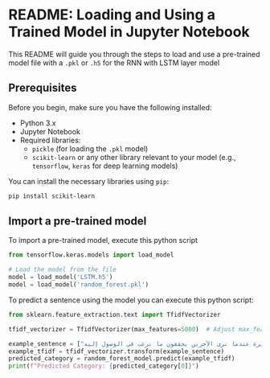 # README: Loading and Using a Trained Model in Jupyter Notebook

This README will guide you through the steps to load and use a pre-trained model file with a `.pkl` or `.h5` for the RNN with LSTM layer model

## Prerequisites

Before you begin, make sure you have the following installed:

- Python 3.x
- Jupyter Notebook
- Required libraries:
    - `pickle` (for loading the `.pkl` model)
    - `scikit-learn` or any other library relevant to your model (e.g., `tensorflow`, `keras` for deep learning models)

You can install the necessary libraries using `pip`:

```bash
pip install scikit-learn
```

## Import a pre-trained model
To import a pre-trained model, execute this python script

```python
from tensorflow.keras.models import load_model

# Load the model from the file
model = load_model('LSTM.h5')
model = load_model('random_forest.pkl')
```

To predict a sentence using the model you can execute this python script:
```python
from sklearn.feature_extraction.text import TfidfVectorizer

tfidf_vectorizer = TfidfVectorizer(max_features=5000)  # Adjust max_features based on dataset size

example_sentence = ["أحيانًا تزداد الغيرة عندما نرى الآخرين يحققون ما نرغب في الوصول إليه"]
example_tfidf = tfidf_vectorizer.transform(example_sentence)
predicted_category = random_forest_model.predict(example_tfidf)
print(f"Predicted Category: {predicted_category[0]}")
```



